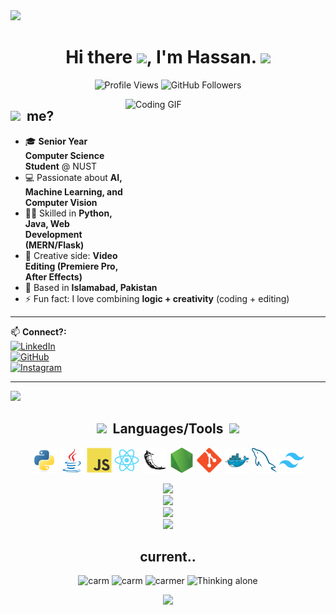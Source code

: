 <img src="https://user-images.githubusercontent.com/73097560/115834477-dbab4500-a447-11eb-908a-139a6edaec5c.gif">

<h1 align="center">
  Hi there <img src="https://media.giphy.com/media/hvRJCLFzcasrR4ia7z/giphy.gif" width="35">, I'm Hassan. 
  <img height="40" src="https://emoji.gg/assets/emoji/7333-parrotdance.gif">
</h1>

<p align="center">
  <img src="https://komarev.com/ghpvc/?username=hassanm57&style=for-the-badge&color=blueviolet" alt="Profile Views" />
  <img src="https://img.shields.io/github/followers/hassanm57?label=Followers&style=for-the-badge&color=green" alt="GitHub Followers" />
</p>

<img align="right" height="280px" width="320px" alt="Coding GIF" src="https://media.giphy.com/media/qgQUggAC3Pfv687qPC/giphy.gif" />

## <img src="https://media.giphy.com/media/ObNTw8Uzwy6KQ/giphy.gif" width="30px">&nbsp; me?

- 🎓 **Senior Year Computer Science Student** @ NUST  
- 💻 Passionate about **AI, Machine Learning, and Computer Vision**  
- 🧑‍💻 Skilled in **Python, Java, Web Development (MERN/Flask)**  
- 🎨 Creative side: **Video Editing (Premiere Pro, After Effects)**  
- 📍 Based in **Islamabad, Pakistan**  
- ⚡ Fun fact: I love combining **logic + creativity** (coding + editing)    

---

📫 **Connect?:**  
[![LinkedIn](https://img.shields.io/badge/LinkedIn-Connect-blue?style=for-the-badge&logo=linkedin)](www.linkedin.com/in/hassan-mansoor1569)  
[![GitHub](https://img.shields.io/badge/GitHub-Follow-black?style=for-the-badge&logo=github)](https://github.com/hassanm57)  
[![Instagram](https://img.shields.io/badge/Instagram-Follow-purple?style=for-the-badge&logo=instagram)](https://www.instagram.com/hassn_mnsr/)  

---

<img src="https://user-images.githubusercontent.com/73097560/115834477-dbab4500-a447-11eb-908a-139a6edaec5c.gif">

<h2 align="center"> <img src="https://media.giphy.com/media/ObNTw8Uzwy6KQ/giphy.gif" width="30px">&nbsp; Languages/Tools &nbsp;<img src="https://media.giphy.com/media/ObNTw8Uzwy6KQ/giphy.gif" width="30px"> </h2> <p align="center"> <img src="https://raw.githubusercontent.com/devicons/devicon/master/icons/python/python-original.svg" alt="python" width="40"/> <img src="https://raw.githubusercontent.com/devicons/devicon/master/icons/java/java-original.svg" alt="java" width="40"/> <img src="https://raw.githubusercontent.com/devicons/devicon/master/icons/javascript/javascript-original.svg" alt="js" width="40"/> <img src="https://raw.githubusercontent.com/devicons/devicon/master/icons/react/react-original.svg" alt="react" width="40"/> <img src="https://raw.githubusercontent.com/devicons/devicon/master/icons/flask/flask-original.svg" alt="flask" width="40"/> <img src="https://raw.githubusercontent.com/devicons/devicon/master/icons/nodejs/nodejs-original.svg" alt="node" width="40"/> <img src="https://raw.githubusercontent.com/devicons/devicon/master/icons/git/git-original.svg" alt="git" width="40"/> <img src="https://raw.githubusercontent.com/devicons/devicon/master/icons/docker/docker-original.svg" alt="docker" width="40"/> <img src="https://raw.githubusercontent.com/devicons/devicon/master/icons/mysql/mysql-original.svg" alt="mysql" width="40"/> <img src="https://raw.githubusercontent.com/devicons/devicon/master/icons/tailwindcss/tailwindcss-original.svg" alt="tailwind" width="40"/> </p>

<div align="center"> <img src="https://github-profile-trophy.vercel.app/?username=hassanm57&theme=algolia&margin-w=15&margin-h=15"/> </div> <div align="center"> <a href="https://github.com/hassanm57"> <img src="https://github-readme-streak-stats.herokuapp.com?user=hassanm57&theme=tokyonight&hide_border=true" /> </a> </div> <div align="center"> <img src="https://github-readme-stats.vercel.app/api?username=hassanm57&show_icons=true&theme=radical&hide_border=true"/> </div> <div align="center"> <img src="https://github-readme-stats.vercel.app/api/top-langs/?username=hassanm57&layout=compact&theme=radical&hide_border=true"/> </div>

<h2 align="center">current..</h2>  

<p align="center">  
  <img height="220px" alt="carm" src=""/> 
  <img height="220px" alt="carm" src="https://media3.giphy.com/media/v1.Y2lkPTc5MGI3NjExeXlrM2t5OHQwb216cHd2Yjc2dHRkZDNsaWx3Nzl2Y2Q4a3MyMzllbCZlcD12MV9pbnRlcm5hbF9naWZfYnlfaWQmY3Q9Zw/thg69nLS3E0TPuxKDf/giphy.gif"/> 
  <img height="220px" alt="carmer" src="https://media.giphy.com/media/v1.Y2lkPTc5MGI3NjExODhrNmVxbmFjYzRuZmc4dGRmZjc2enB4MXlpMmo3YTd3cHhwcmxmZCZlcD12MV9naWZzX3NlYXJjaCZjdD1n/tlx81QQVPk2OoPSAfW/giphy.gif" />  
  <img height="220px" alt="Thinking alone" src="https://media.giphy.com/media/v1.Y2lkPWVjZjA1ZTQ3cWx6ajF6dnZ1ZTVsbW9mNjJzbG0xZWRpbzk2eGl2em43bXh3MnB2ZiZlcD12MV9naWZzX3NlYXJjaCZjdD1n/L4gmJAfCg8ZdYzOTQe/giphy.gif" />  
</p>  

<div align="center">  
  <img src="https://capsule-render.vercel.app/api?type=waving&color=gradient&height=80&section=footer"/>  
</div>

